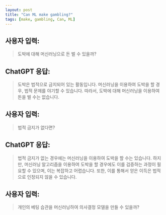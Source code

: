 ```yaml
---
layout: post
title: "Can ML make gambling?"
tags: [make, gambling, Can, ML]
---
```


## 사용자 입력:
> 도박에 대해 머신러닝으로 돈 벌 수 있을까?

## ChatGPT 응답:
> 도박은 법적으로 금지되어 있는 활동입니다. 머신러닝을 이용하여 도박을 할 경우, 법적 문제를 야기할 수 있습니다. 따라서, 도박에 대해 머신러닝을 이용하여 돈을 벌 수는 없습니다.


## 사용자 입력:
> 법적 금지가 없다면?

## ChatGPT 응답:
> 법적 금지가 없는 경우에는 머신러닝을 이용하여 도박을 할 수는 있습니다. 하지만, 머신러닝 알고리즘을 이용하여 도박을 할 경우에도 이를 검증하는 과정이 필요할 수 있으며, 이는 복잡하고 어렵습니다. 또한, 이를 통해서 얻은 이득은 법적으로 인정되지 않을 수 있습니다.


## 사용자 입력:
> 개인의 베팅 습관을 머신러닝하여 의사결정 모델을 만들 수 있을까?

